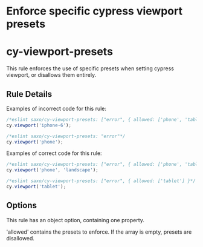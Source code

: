 # Enforce specific cypress viewport presets
# cy-viewport-presets

This rule enforces the use of specific presets when setting cypress viewport, or disallows them entirely.

## Rule Details

Examples of incorrect code for this rule:
```js
/*eslint saxo/cy-viewport-presets: ["error", { allowed: ['phone', 'tablet', 'desktop'] }*/
cy.viewport('iphone-6');
```

```js
/*eslint saxo/cy-viewport-presets: "error"*/
cy.viewport('phone');
```

Examples of correct code for this rule:
```js
/*eslint saxo/cy-viewport-presets: ["error", { allowed: ['phone', 'tablet', 'desktop'] }*/
cy.viewport('phone', 'landscape');
```

```js
/*eslint saxo/cy-viewport-presets: ["error", { allowed: ['tablet'] }*/
cy.viewport('tablet');
```


## Options
This rule has an object option, containing one property. 

'allowed' contains the presets to enforce. If the array is empty, presets are disallowed.
